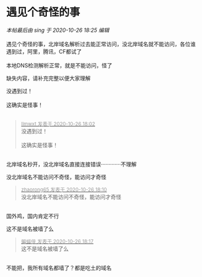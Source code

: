 # 遇见个奇怪的事


<i class="pstatus"> 本帖最后由 sing 于 2020-10-26 18:25 编辑 </i><br />
<br />
遇见个奇怪的事，北岸域名解析过去能正常访问，没北岸域名就不能访问，各位谁遇到过，阿里，腾讯，CF都试了<br />
<br />
本地DNS检测解析正常，就是不能访问，怪了

缺失内容，请补充完整以便大家理解<img id="aimg_A0sBL" onclick="zoom(this, this.src, 0, 0, 0)" class="zoom" src="https://cdn.jsdelivr.net/gh/hishis/forum-master/public/images/patch.gif" onmouseover="img_onmouseoverfunc(this)" onload="thumbImg(this)" border="0" alt="" />

没遇到过！<br />
<br />
这确实是怪事！<br />
<br />
<img src="static/image/smiley/default/lol.gif" smilieid="12" border="0" alt="" /><img src="static/image/smiley/default/lol.gif" smilieid="12" border="0" alt="" /><img src="static/image/smiley/default/lol.gif" smilieid="12" border="0" alt="" />

<div class="quote"><blockquote><font size="2"><a href="https://www.hostloc.com/forum.php?mod=redirect&amp;goto=findpost&amp;pid=9355204&amp;ptid=758672" target="_blank"><font color="#999999">llmwxt 发表于 2020-10-26 18:02</font></a></font><br />
没遇到过！<br />
<br />
这确实是怪事！</blockquote></div><br />
北岸域名秒开，没北岸域名直接连接错误·············不理解

没北岸域名不能访问不奇怪，能访问才奇怪<img src="static/image/smiley/default/lol.gif" smilieid="12" border="0" alt="" />

<div class="quote"><blockquote><font size="2"><a href="https://www.hostloc.com/forum.php?mod=redirect&amp;goto=findpost&amp;pid=9355250&amp;ptid=758672" target="_blank"><font color="#999999">zhaorong65 发表于 2020-10-26 18:10</font></a></font><br />
没北岸域名不能访问不奇怪，能访问才奇怪</blockquote></div><br />
国外鸡，国内肯定不行

这不是域名被墙了么

<div class="quote"><blockquote><font size="2"><a href="https://www.hostloc.com/forum.php?mod=redirect&amp;goto=findpost&amp;pid=9355289&amp;ptid=758672" target="_blank"><font color="#999999">蝙蝠侠 发表于 2020-10-26 18:17</font></a></font><br />
这不是域名被墙了么</blockquote></div><br />
不能把，我所有域名都墙了？都是吃土的域名
